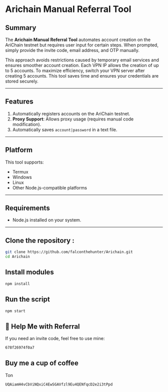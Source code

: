 # Arichain Manual Referral Tool

## Summary
The **Arichain Manual Referral Tool** automates account creation on the AriChain testnet but requires user input for certain steps. When prompted, simply provide the invite code, email address, and OTP manually. 

This approach avoids restrictions caused by temporary email services and ensures smoother account creation. Each VPN IP allows the creation of up to 5 accounts. To maximize efficiency, switch your VPN server after creating 5 accounts. This tool saves time and ensures your credentials are stored securely.

---

## Features
1. Automatically registers accounts on the AriChain testnet.
2. **Proxy Support**: Allows proxy usage (requires manual code modification).
3. Automatically saves `account|password` in a text file.

---

## Platform
This tool supports:
- Termux
- Windows
- Linux
- Other Node.js-compatible platforms

---

## Requirements
- Node.js installed on your system.

---

## Clone the repository :
```sh
git clone https://github.com/falconthehunter/Arichain.git
cd Arichain
```
## Install modules 
```sh
npm install
```
## Run the script
```sh
npm start
```

## 🎁 Help Me with Referral
If you need an invite code, feel free to use mine:  
```sh
678f26974f0a7
```
## Buy me a cup of coffee 
Ton
```sh
UQAiamH4vCbViNQxiC4EwSGAVfzl9Eu4QENfqcD2e2i3tPpd
```